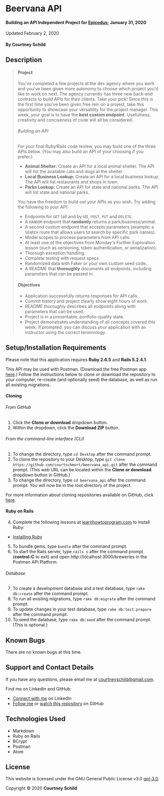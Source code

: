 # Beervana API

#### Building an API Independent Project for [Epicodus](https://www.epicodus.com/); January 31, 2020

Updated February 2, 2020

#### By Courtney Schild

## Description

> #### Project
> You've completed a few projects at the dev agency where you work and you've been given more autonomy to choose which project you'd like to work on next. The agency currently has three new back-end contracts to build APIs for their clients. Take your pick! Since this is the first time you've been given free rein on a project, take this opportunity to showcase your versatility for the project manager. This week, your goal is to have the **best custom endpoint**. Usefulness, creativity and conciseness of code will all be considered.
>
> ###### Building an API
> For your final Ruby/Rails code review, you may build one of the three APIs below. (You may also build an API of your choosing if you prefer.)
> * **Animal Shelter:** Create an API for a local animal shelter. The API will list the available cats and dogs at the shelter.
> * **Local Business Lookup:** Create an API for a local business lookup. The API will list restaurants and shops in town.
> * **Parks Lookup:** Create an API for state and national parks. The API will list state and national parks.
>
> You have the freedom to build out your APIs as you wish. Try adding the following to your API:
> * Endpoints for `GET` (all and by id), `POST`, `PUT` and `DELETE`.
> * A `RANDOM` endpoint that **randomly** returns a park/business/animal.
> * A second custom endpoint that accepts parameters (example: a `SEARCH` route that allows users to search by specific park names).
> * Model scopes to process parameters from API calls.
> * At least one of the objectives from Monday's Further Exploration lesson (such as versioning, token authentication, or serialization).
> * Thorough exception handling.
> * Complete testing with request specs.
> * Randomized data with Faker or your own custom seed code.
> * A README that **thoroughly** documents all endpoints, including parameters that can be passed in.
>
> #### Objectives
> * Application successfully returns responses for API calls.
> * Commit history and project clearly show eight hours of work.
> * README thoroughly describes all endpoints along with parameters that can be used.
> * Project is in a presentable, portfolio-quality state.
> * Project demonstrates understanding of all concepts covered this week. If prompted, you can discuss your application with an instructor using the correct terminology.

<!-- ## Documentation -->

<!-- ## Specs -->

<!-- This is another way to write out specs:
* Spec:
* Input:
* Output:  -->

<!-- #### User Stories

* As a type of user, I want to achieve goal so that reason. -->

<!-- #### CRUD

| HTTP verb | Route | CRUD Action | Description | URL |
| ----------- | ----------- | ----------- | ----------- | ----------- |
|  |  |  |  |  |
|  |  |  |  |  |
|  |  |  |  |  |
|  |  |  |  |  |

| Action | Method | Class or Instance method? | Description |
| ----------- | ----------- | ----------- | ----------- |
|  |  |  |  |
|  |  |  |  |
|  |  |  |  |
|  |  |  |  | -->

## Setup/Installation Requirements

Please note that this application requires **Ruby 2.6.5** and **Rails 5.2.4.1**.

This API may be used with Postman. (Download the free Postman app [here](https://www.getpostman.com/).) Follow the instructions below to clone or download the repository to your computer, re-create (and optionally seed) the database, as well as run all existing migrations.

#### Cloning

###### From GitHub
1. Click the **Clone or download** dropdown button.
2. Within the dropdown, click the **Download ZIP** button.

###### From the command-line interface (CLI)
1. To change the directory, type `cd Desktop` after the command prompt.
2. To clone the repository to your Desktop, type `git clone https://github.com/courtschmort/beervana_api.git` after the command prompt. (This web URL can be located within the **Clone or download** dropdown button in GitHub.)
3. To change the directory, type `cd beervana_api` after the command prompt. You will now be in the root directory of the project.

For more information about cloning repositories available on GitHub, click [here](https://help.github.com/en/articles/which-remote-url-should-i-use).

#### Ruby on Rails

4. Complete the following lessons at [learnhowtoprogram.com](https://www.learnhowtoprogram.com/) to install Ruby:
  * [Installing Ruby](https://www.learnhowtoprogram.com/ruby/getting-started-with-ruby/installing-ruby)
5. To bundle gems, type `bundle` after the command prompt.
6. To start the Rails server, type `rails s` after the command prompt (**control-C** to exit) and open http://localhost:3000/breweries in the Postman API Platform.

###### Database

7. To create a development database and a test database, type `rake db:create` after the command prompt.
8. To run all existing migrations, type `rake db:migrate` after the command prompt.
9. To update changes in your test database, type `rake db:test:prepare` after the command prompt.
10. To seed the database, type `rake db:seed` after the command prompt. (This is optional.)

## Known Bugs

There are no known bugs at this time.

## Support and Contact Details

If you have any questions, please email me at courtneyschild@gmail.com.

Find me on LinkedIn and GitHub:

* [Connect with me](https://www.linkedin.com/in/courtneyschild/) on LinkedIn
* [Follow me](https://github.com/courtschmort) or [watch this repository](https://github.com/courtschmort/beervana_api.git) on GitHub

<!-- ## Product Roadmap

In the future, I plan to include the following key features:
* Key feature 1
* Key feature 2
* Key feature 3 -->

## Technologies Used

* Markdown
* Ruby on Rails
* BCrypt
* Postman
* Atom

## License

This website is licensed under the GNU General Public License v3.0 [gpl-3.0](https://www.gnu.org/licenses/gpl-3.0.en.html).

Copyright &copy; 2020 **Courtney Schild**
